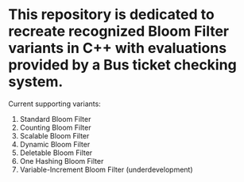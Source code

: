 # This repository is dedicated to recreate recognized Bloom Filter variants in C++ with evaluations provided by a Bus ticket checking system.
Current supporting variants:
1. Standard Bloom Filter
2. Counting Bloom Filter
3. Scalable Bloom Filter
4. Dynamic Bloom Filter
5. Deletable Bloom Filter
6. One Hashing Bloom Filter
7. Variable-Increment Bloom Filter (underdevelopment)
